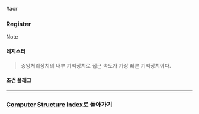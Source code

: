 #aor 
### Register
>[!note]
>#### 레지스터
>
>>중앙처리장치의 내부 기억장치로 접근 속도가 가장 빠른 기억장치이다.
#### 조건 플래그

---
### [Computer Structure](AOR/Dev-Index/Computer%20Structure.md) Index로 돌아가기